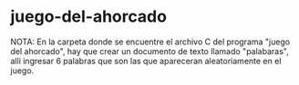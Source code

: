 # juego-del-ahorcado

NOTA: En la carpeta donde se encuentre el archivo C del programa "juego del ahorcado", hay que crear un documento de texto llamado "palabaras", alli ingresar 6 palabras que son las que apareceran aleatoriamente en el juego.
